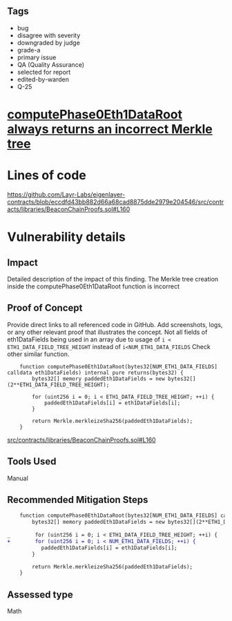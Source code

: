 ## Tags

- bug
- disagree with severity
- downgraded by judge
- grade-a
- primary issue
- QA (Quality Assurance)
- selected for report
- edited-by-warden
- Q-25

# [computePhase0Eth1DataRoot always returns an incorrect Merkle tree](https://github.com/code-423n4/2023-04-eigenlayer-findings/issues/63) 

# Lines of code

https://github.com/Layr-Labs/eigenlayer-contracts/blob/eccdfd43bb882d66a68cad8875dde2979e204546/src/contracts/libraries/BeaconChainProofs.sol#L160


# Vulnerability details

## Impact
Detailed description of the impact of this finding.
The Merkle tree creation inside the computePhase0Eth1DataRoot function is incorrect
## Proof of Concept
Provide direct links to all referenced code in GitHub. Add screenshots, logs, or any other relevant proof that illustrates the concept.
Not all fields of eth1DataFields being used in an array due to usage of `i < ETH1_DATA_FIELD_TREE_HEIGHT` instead of `i<NUM_ETH1_DATA_FIELDS`
Check other similar function.
```solidity
    function computePhase0Eth1DataRoot(bytes32[NUM_ETH1_DATA_FIELDS] calldata eth1DataFields) internal pure returns(bytes32) {  
        bytes32[] memory paddedEth1DataFields = new bytes32[](2**ETH1_DATA_FIELD_TREE_HEIGHT);
        
        for (uint256 i = 0; i < ETH1_DATA_FIELD_TREE_HEIGHT; ++i) {
            paddedEth1DataFields[i] = eth1DataFields[i];
        }

        return Merkle.merkleizeSha256(paddedEth1DataFields);
    }

```
[src/contracts/libraries/BeaconChainProofs.sol#L160](https://github.com/Layr-Labs/eigenlayer-contracts/blob/eccdfd43bb882d66a68cad8875dde2979e204546/src/contracts/libraries/BeaconChainProofs.sol#L160)
## Tools Used
Manual
## Recommended Mitigation Steps

```diff
    function computePhase0Eth1DataRoot(bytes32[NUM_ETH1_DATA_FIELDS] calldata eth1DataFields) internal pure returns(bytes32) {  
        bytes32[] memory paddedEth1DataFields = new bytes32[](2**ETH1_DATA_FIELD_TREE_HEIGHT);
        
_        for (uint256 i = 0; i < ETH1_DATA_FIELD_TREE_HEIGHT; ++i) {
+        for (uint256 i = 0; i < NUM_ETH1_DATA_FIELDS; ++i) {
           paddedEth1DataFields[i] = eth1DataFields[i];
        }

        return Merkle.merkleizeSha256(paddedEth1DataFields);
    }

```


## Assessed type

Math
